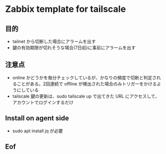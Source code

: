# Zabbix template for tailscale

## 目的

* tailnet から切断した場合にアラームを出す
* 鍵の有効期限が切れそうな場合(7日前)に事前にアラームを出す

## 注意点

* online かどうかを毎分チェックしているが、かなりの頻度で切断と判定されることがある。2回連続で offline が検出された場合のみトリガーをかけるようにしている
* tailscale 鍵の更新は、sudo tailscale up で出てきた URL にアクセスして、アカウントでログインするだけ

## Install on agent side

* sudo apt install jq が必要

## Eof
